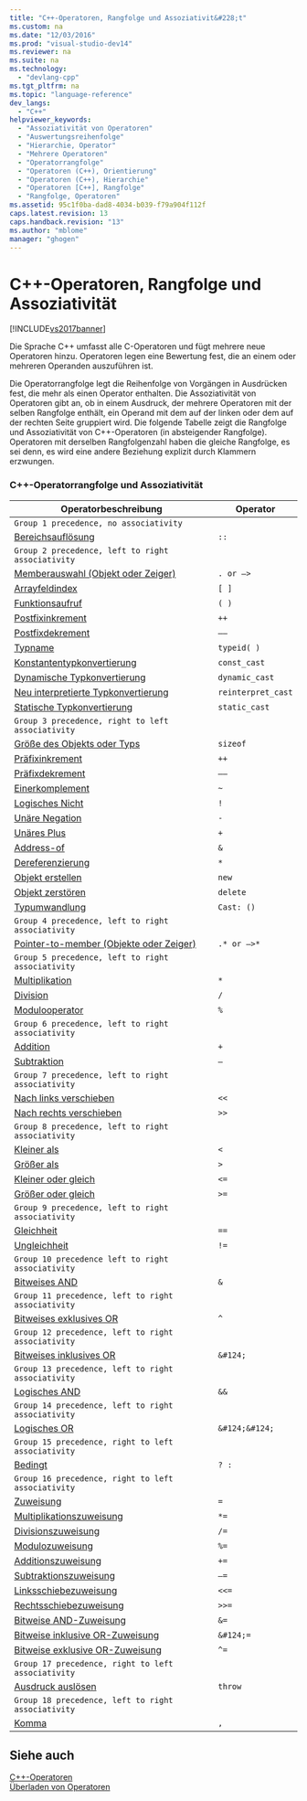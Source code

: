 ```yaml
---
title: "C++-Operatoren, Rangfolge und Assoziativit&#228;t"
ms.custom: na
ms.date: "12/03/2016"
ms.prod: "visual-studio-dev14"
ms.reviewer: na
ms.suite: na
ms.technology: 
  - "devlang-cpp"
ms.tgt_pltfrm: na
ms.topic: "language-reference"
dev_langs: 
  - "C++"
helpviewer_keywords: 
  - "Assoziativität von Operatoren"
  - "Auswertungsreihenfolge"
  - "Hierarchie, Operator"
  - "Mehrere Operatoren"
  - "Operatorrangfolge"
  - "Operatoren (C++), Orientierung"
  - "Operatoren (C++), Hierarchie"
  - "Operatoren [C++], Rangfolge"
  - "Rangfolge, Operatoren"
ms.assetid: 95c1f0ba-dad8-4034-b039-f79a904f112f
caps.latest.revision: 13
caps.handback.revision: "13"
ms.author: "mblome"
manager: "ghogen"
---
```

# C++-Operatoren, Rangfolge und Assoziativit&#228;t
[!INCLUDE[vs2017banner](../assembler/inline/includes/vs2017banner.md)]

Die Sprache C\+\+ umfasst alle C\-Operatoren und fügt mehrere neue Operatoren hinzu.  Operatoren legen eine Bewertung fest, die an einem oder mehreren Operanden auszuführen ist.  
  
 Die Operatorrangfolge legt die Reihenfolge von Vorgängen in Ausdrücken fest, die mehr als einen Operator enthalten.  Die Assoziativität von Operatoren gibt an, ob in einem Ausdruck, der mehrere Operatoren mit der selben Rangfolge enthält, ein Operand mit dem auf der linken oder dem auf der rechten Seite gruppiert wird.  Die folgende Tabelle zeigt die Rangfolge und Assoziativität von C\+\+\-Operatoren \(in absteigender Rangfolge\).  Operatoren mit derselben Rangfolgenzahl haben die gleiche Rangfolge, es sei denn, es wird eine andere Beziehung explizit durch Klammern erzwungen.  
  
### C\+\+\-Operatorrangfolge und Assoziativität  
  
|Operatorbeschreibung|Operator|  
|--------------------------|--------------|  
|`Group 1 precedence, no associativity`|  
|[Bereichsauflösung](../cpp/scope-resolution-operator.md)|`::`|  
|`Group 2 precedence, left to right associativity`|  
|[Memberauswahl \(Objekt oder Zeiger\)](../cpp/member-access-operators-dot-and.md)|`. or –>`|  
|[Arrayfeldindex](../cpp/subscript-operator.md)|`[ ]`|  
|[Funktionsaufruf](../cpp/function-call-operator-parens.md)|`( )`|  
|[Postfixinkrement](../cpp/postfix-increment-and-decrement-operators-increment-and-decrement.md)|`++`|  
|[Postfixdekrement](../cpp/postfix-increment-and-decrement-operators-increment-and-decrement.md)|`––`|  
|[Typname](../cpp/typeid-operator.md)|`typeid( )`|  
|[Konstantentypkonvertierung](../cpp/const-cast-operator.md)|`const_cast`|  
|[Dynamische Typkonvertierung](../cpp/dynamic-cast-operator.md)|`dynamic_cast`|  
|[Neu interpretierte Typkonvertierung](../cpp/reinterpret-cast-operator.md)|`reinterpret_cast`|  
|[Statische Typkonvertierung](../cpp/static-cast-operator.md)|`static_cast`|  
|`Group 3 precedence, right to left associativity`|  
|[Größe des Objekts oder Typs](../cpp/sizeof-operator.md)|`sizeof`|  
|[Präfixinkrement](../cpp/prefix-increment-and-decrement-operators-increment-and-decrement.md)|`++`|  
|[Präfixdekrement](../cpp/prefix-increment-and-decrement-operators-increment-and-decrement.md)|`––`|  
|[Einerkomplement](../cpp/one-s-complement-operator-tilde.md)|`~`|  
|[Logisches Nicht](../cpp/logical-negation-operator-exclpt.md)|`!`|  
|[Unäre Negation](../misc/unary-negation-operator.md)|`-`|  
|[Unäres Plus](../cpp/unary-plus-and-negation-operators-plus-and.md)|`+`|  
|[Address\-of](../cpp/lvalue-reference-declarator-amp.md)|`&`|  
|[Dereferenzierung](../cpp/indirection-operator-star.md)|`*`|  
|[Objekt erstellen](../cpp/new-operator-cpp.md)|`new`|  
|[Objekt zerstören](../cpp/delete-operator-cpp.md)|`delete`|  
|[Typumwandlung](../cpp/cast-operator-parens.md)|`Cast: ()`|  
|`Group 4 precedence, left to right associativity`|  
|[Pointer\-to\-member \(Objekte oder Zeiger\)](../cpp/pointer-to-member-operators-dot-star-and-star.md)|`.* or –>*`|  
|`Group 5 precedence, left to right associativity`|  
|[Multiplikation](../cpp/multiplicative-operators-and-the-modulus-operator.md)|`*`|  
|[Division](../cpp/multiplicative-operators-and-the-modulus-operator.md)|`/`|  
|[Modulooperator](../cpp/multiplicative-operators-and-the-modulus-operator.md)|`%`|  
|`Group 6 precedence, left to right associativity`|  
|[Addition](../cpp/additive-operators-plus-and.md)|`+`|  
|[Subtraktion](../cpp/additive-operators-plus-and.md)|`–`|  
|`Group 7 precedence, left to right associativity`|  
|[Nach links verschieben](../cpp/left-shift-and-right-shift-operators-input-and-output.md)|`<<`|  
|[Nach rechts verschieben](../cpp/left-shift-and-right-shift-operators-input-and-output.md)|`>>`|  
|`Group 8 precedence, left to right associativity`|  
|[Kleiner als](../cpp/relational-operators-equal-and-equal.md)|`<`|  
|[Größer als](../cpp/relational-operators-equal-and-equal.md)|`>`|  
|[Kleiner oder gleich](../cpp/relational-operators-equal-and-equal.md)|`<=`|  
|[Größer oder gleich](../cpp/relational-operators-equal-and-equal.md)|`>=`|  
|`Group 9 precedence, left to right associativity`|  
|[Gleichheit](../cpp/equality-operators-equal-equal-and-exclpt-equal.md)|`==`|  
|[Ungleichheit](../cpp/equality-operators-equal-equal-and-exclpt-equal.md)|`!=`|  
|`Group 10 precedence left to right associativity`|  
|[Bitweises AND](../cpp/bitwise-and-operator-amp.md)|`&`|  
|`Group 11 precedence, left to right associativity`|  
|[Bitweises exklusives OR](../cpp/bitwise-exclusive-or-operator-hat.md)|`^`|  
|`Group 12 precedence, left to right associativity`|  
|[Bitweises inklusives OR](../cpp/bitwise-inclusive-or-operator-pipe.md)|`&#124;`|  
|`Group 13 precedence, left to right associativity`|  
|[Logisches AND](../cpp/logical-and-operator-amp-amp.md)|`&&`|  
|`Group 14 precedence, left to right associativity`|  
|[Logisches OR](../cpp/logical-or-operator-pipe-pipe.md)|`&#124;&#124;`|  
|`Group 15 precedence, right to left associativity`|  
|[Bedingt](../cpp/conditional-operator-q.md)|`? :`|  
|`Group 16 precedence, right to left associativity`|  
|[Zuweisung](../cpp/assignment-operators.md)|`=`|  
|[Multiplikationszuweisung](../cpp/assignment-operators.md)|`*=`|  
|[Divisionszuweisung](../cpp/assignment-operators.md)|`/=`|  
|[Modulozuweisung](../cpp/assignment-operators.md)|`%=`|  
|[Additionszuweisung](../cpp/assignment-operators.md)|`+=`|  
|[Subtraktionszuweisung](../cpp/assignment-operators.md)|`–=`|  
|[Linksschiebezuweisung](../cpp/assignment-operators.md)|`<<=`|  
|[Rechtsschiebezuweisung](../cpp/assignment-operators.md)|`>>=`|  
|[Bitweise AND\-Zuweisung](../cpp/assignment-operators.md)|`&=`|  
|[Bitweise inklusive OR\-Zuweisung](../cpp/assignment-operators.md)|`&#124;=`|  
|[Bitweise exklusive OR\-Zuweisung](../cpp/assignment-operators.md)|`^=`|  
|`Group 17 precedence, right to left associativity`|  
|[Ausdruck auslösen](../cpp/try-throw-and-catch-statements-cpp.md)|`throw`|  
|`Group 18 precedence, left to right associativity`|  
|[Komma](../cpp/comma-operator.md)|`,`|  
  
## Siehe auch  
 [C\+\+\-Operatoren](../misc/cpp-operators.md)   
 [Überladen von Operatoren](../cpp/operator-overloading.md)